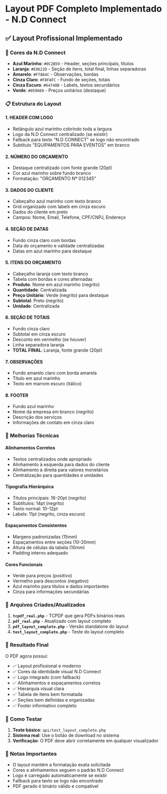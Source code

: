 # Layout PDF Completo Implementado - N.D Connect

## ✅ Layout Profissional Implementado

### 🎨 **Cores da N.D Connect**
- **Azul Marinho**: `#0C2B59` - Header, seções principais, títulos
- **Laranja**: `#E8622D` - Seção de itens, total final, linhas separadoras
- **Amarelo**: `#F7A64C` - Observações, bordas
- **Cinza Claro**: `#F8FAFC` - Fundo de seções, totais
- **Cinza Escuro**: `#64748B` - Labels, textos secundários
- **Verde**: `#059669` - Preços unitários (destaque)

### 📋 **Estrutura do Layout**

#### 1. **HEADER COM LOGO**
- Retângulo azul marinho cobrindo toda a largura
- Logo da N.D Connect centralizado (se existir)
- Fallback para texto "N.D CONNECT" se logo não encontrado
- Subtítulo "EQUIPAMENTOS PARA EVENTOS" em branco

#### 2. **NÚMERO DO ORÇAMENTO**
- Destaque centralizado com fonte grande (20pt)
- Cor azul marinho sobre fundo branco
- Formatação: "ORÇAMENTO Nº 012345"

#### 3. **DADOS DO CLIENTE**
- Cabeçalho azul marinho com texto branco
- Grid organizado com labels em cinza escuro
- Dados do cliente em preto
- Campos: Nome, Email, Telefone, CPF/CNPJ, Endereço

#### 4. **SEÇÃO DE DATAS**
- Fundo cinza claro com bordas
- Data do orçamento e validade centralizadas
- Datas em azul marinho para destaque

#### 5. **ITENS DO ORÇAMENTO**
- Cabeçalho laranja com texto branco
- Tabela com bordas e cores alternadas
- **Produto**: Nome em azul marinho (negrito)
- **Quantidade**: Centralizada
- **Preço Unitário**: Verde (negrito) para destaque
- **Subtotal**: Preto (negrito)
- **Unidade**: Centralizada

#### 6. **SEÇÃO DE TOTAIS**
- Fundo cinza claro
- Subtotal em cinza escuro
- Desconto em vermelho (se houver)
- Linha separadora laranja
- **TOTAL FINAL**: Laranja, fonte grande (20pt)

#### 7. **OBSERVAÇÕES**
- Fundo amarelo claro com borda amarela
- Título em azul marinho
- Texto em marrom escuro (itálico)

#### 8. **FOOTER**
- Fundo azul marinho
- Nome da empresa em branco (negrito)
- Descrição dos serviços
- Informações de contato em cinza claro

### 🔧 **Melhorias Técnicas**

#### **Alinhamentos Corretos**
- Textos centralizados onde apropriado
- Alinhamento à esquerda para dados do cliente
- Alinhamento à direita para valores monetários
- Centralização para quantidades e unidades

#### **Tipografia Hierárquica**
- Títulos principais: 16-20pt (negrito)
- Subtítulos: 14pt (negrito)
- Texto normal: 10-12pt
- Labels: 11pt (negrito, cinza escuro)

#### **Espaçamentos Consistentes**
- Margens padronizadas (15mm)
- Espaçamentos entre seções (10-20mm)
- Altura de células da tabela (10mm)
- Padding interno adequado

#### **Cores Funcionais**
- Verde para preços (positivo)
- Vermelho para descontos (negativo)
- Azul marinho para títulos e dados importantes
- Cinza para informações secundárias

### 📁 **Arquivos Criados/Atualizados**

1. **`tcpdf_real.php`** - TCPDF que gera PDFs binários reais
2. **`pdf_real.php`** - Atualizado com layout completo
3. **`pdf_layout_completo.php`** - Versão standalone do layout
4. **`test_layout_completo.php`** - Teste do layout completo

### 🎯 **Resultado Final**

O PDF agora possui:
- ✅ Layout profissional e moderno
- ✅ Cores da identidade visual N.D Connect
- ✅ Logo integrado (com fallback)
- ✅ Alinhamentos e espaçamentos corretos
- ✅ Hierarquia visual clara
- ✅ Tabela de itens bem formatada
- ✅ Seções bem definidas e organizadas
- ✅ Footer informativo completo

### 🚀 **Como Testar**

1. **Teste básico**: `api/test_layout_completo.php`
2. **Sistema real**: Use o botão de download no sistema
3. **Verificação**: O PDF deve abrir corretamente em qualquer visualizador

### 📝 **Notas Importantes**

- O layout mantém a formatação exata solicitada
- Cores e alinhamentos seguem o padrão N.D Connect
- Logo é carregado automaticamente se existir
- Fallback para texto se logo não encontrado
- PDF gerado é binário válido e compatível

